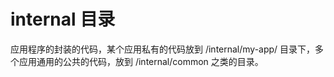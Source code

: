 # internal 目录

应用程序的封装的代码，某个应用私有的代码放到 /internal/my-app/ 目录下，多个应用通用的公共的代码，放到 /internal/common 之类的目录。
